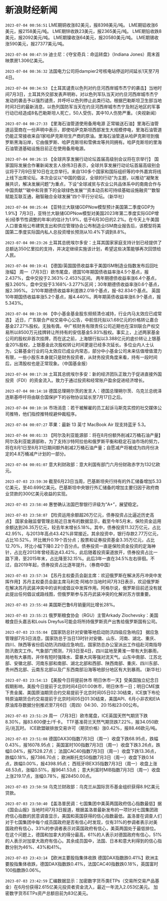 # 新浪财经新闻
`2023-07-04 00:56:51` LME期铜收涨82美元，报8398美元/吨。
LME期铝收涨6美元，报2158美元/吨。
LME期锌收跌23美元，报2365美元/吨。
LME期铅收跌8美元，报2092美元/吨。
LME期镍收涨64美元，报20580美元/吨。
LME期锡收涨590美元，报27377美元/吨。

`2023-07-04 00:47:59` 迪士尼：《夺宝奇兵：命运转盘》（Indiana Jones）周末首映票房1.306亿美元。

`2023-07-04 00:36:32` 法国电力公司将dampier2号核电站停运时间延长1天至7月4日。

`2023-07-04 00:34:53` 【土耳其谴责以色列对约旦河西岸城市杰宁的袭击】当地时间7月3日，土耳其外交部发表声明称，对以色列军队当天对约旦河西岸城市杰宁发动的袭击予以强烈谴责，并呼吁以色列停止此类行动。根据巴勒斯坦卫生部当地时间3日的最新消息，以色列国防军当天在约旦河西岸城市杰宁及附近地区的军事行动已经造成8名巴勒斯坦人死亡，50人受伤，其中10人伤势严重。（央视新闻）

`2023-07-04 00:27:33` 【里海石油管道使用备用电源 正常输送石油】里海石油管道运营商在一份声明中表示，即使哈萨克斯坦西部发生大规模停电，里海石油管道仍能正常接收来自1家哈萨克斯坦生产商的原油。里海石油管道从哈萨克斯坦到俄罗斯黑海沿岸，它由俄罗斯、哈萨克斯坦和雪佛龙等共同拥有。哈萨克斯坦的里海石油管道基础设施目前正在使用备用电源。

`2023-07-04 00:26:15` 【全球共享发展行动论坛首届高级别会议将在京举行】 国家国际发展合作署新闻发言人徐伟3日表示，全球共享发展行动论坛首届高级别会议将于7月9日至10日在北京举行。来自130多个国家和国际组织等的中外嘉宾将线上线下出席论坛。本次会议以“中国的倡议，全球的行动”为主题，以推动“凝聚发展共识，解决发展问题”为重点，下设“全球减贫与农业公共品体系中的南南合作与中国贡献”“碳中和背景下的全球绿色发展”“资本动员和可持续基础设施融资”“数智赋能互联互通，融智融合全球发展”四个平行分论坛。（新华社）

`2023-07-04 00:25:44` 【亚特兰大联储GDPNow模型预计美国第二季度GDP为1.9%】7月3日，亚特兰大联储GDPNow模型对美国2023年第二季度实际GDP增长(经季节性调整的年率)的估计为1.9%，低于6月30日的2.2%。在今天上午美国人口普查局公布建筑支出和供应管理协会公布制造业ISM商业报告后，该模型将美国第二季度实际国内私人总投资增长预测从10.4%下调到8.8%。

`2023-07-04 00:23:26` 土耳其总统埃尔多安：土耳其国家家庭支持计划已经提供了总额达350亿里拉的支持，并决定继续实施该计划，希望这些决策能够再次回馈给人民。

`2023-07-04 00:19:41` 【德国/英国国债收益率于美国ISM制造业指数发布后回吐涨幅】
周一（7月3日）欧市尾盘，德国10年期国债收益率涨4.5个基点，报2.437%，盘中交投于2.363%-2.453%区间。
两年期德债收益率涨6.4个基点，报3.260%，盘中交投于3.168%-3.277%区间；30年期德债收益率涨0.6个基点，报2.395%。
2/10年期德债收益率利差跌2.018个基点，报-82.834个基点。
英国10年期国债收益率涨5.2个基点，报4.440%。两年期英债收益率涨6.9个基点，报5.343%。

`2023-07-04 00:19:06` 【中小基金基金股东频频清仓减持，行业内马太效应已成常态】 近日，广东联合产权交易中心公告，中航信托拟以1.68亿元的价格转让嘉合基金27.27%股权。无独有偶，中广核财务有限责任公司近期也在深圳联合产权交易所以8500万元挂牌转让所持有的安信基金5.93%股权。事实上，上述两家基金公司的股权非首次挂牌，而在这之前，上海银行拟以3.388亿元的底价转让上银基金20%股权，上银基金此次股权转让时间更是已经多次延长。多位业内人士认为，公募基金行业的马太效应已成业内常态，部分中小基金公司未来估值增值潜力有限，一些小股东本身就只是财务投资者，从财务投资角度来看，持有一段时间后，出清股权也是正常现象。（中国基金报）

`2023-07-04 00:17:38` 土耳其总统埃尔多安：新的经济团队正致力于促进直接外国投资（FDI）的资金流入。致力于通过投资和经常账户盈余促进经济增长。

`2023-07-04 00:14:18` 德国总理朔尔茨的发言人：德国总理朔尔茨、乌克兰总统泽连斯基呼吁将由联合国保护下的谷物协议延长至7月17日之后。

`2023-07-04 00:10:16` 市场消息：若干被解雇的员工起诉马斯克实控的社交媒体公司推特，他们指控推特规避仲裁程序。

`2023-07-04 00:07:27` 苹果：最新 13 英寸 MacBook Air 现支持蓝牙 5.3。

`2023-07-04 00:01:33` 【阿尔及利亚能源部：将在8月份额外削减2万桶石油产量】阿尔及利亚能源部称，为了支持沙特阿拉伯和俄罗斯平衡和稳定石油市场的努力，将在8月1日至8月31日期间额外削减2万桶石油产量；自愿减产将被成为四月份决定的4.8万桶减产计划的一部分。

`2023-07-04 00:01:07` 意大利财政部：意大利国有部门六月份财政赤字为132亿欧元。

`2023-07-03 23:59:30` 截至6月23日当周，巴基斯坦央行持有的外汇储备增加5.33亿美元，至40.699亿美元。巴基斯坦中央银行外汇储备的增加主要归因于政府商业贷款的300亿美元收益的实现。

`2023-07-03 23:58:40` 惠誉确认法国巴黎银行评级为“A+”，展望稳定。

`2023-07-03 23:58:07` 【险资运用余额超26万亿元，债券投资占比逼近历史高点】 国家金融监督管理总局近日发布的数据显示，截至今年5月末，保险资金运用余额达到26.35万亿元，较去年末增长5.18%。其中，债券投资11.32万亿元，占比42.95%，与2013年高点43.42%非常接近。其余投资中，银行存款2.77万亿元，占比10.52%，环比微升0.19个百分点；股票和证券投资基金3.35万亿元，占比12.70%，环比小幅下降0.22个百分点。债券投资一直是保险资金投资的定海神针，占比在2013年曾经高达43.42%，此后随着投资渠道放开，债券投资占比一路下滑，至2015年末，占比降至32.15%。此后3年一直在34.5%左右徘徊。不过，自2019年起，债券投资占比逐年提升。（券商中国）

`2023-07-03 23:57:34` 【苏丹主权委员会副主席：欢迎俄罗斯在解决苏丹冲突中发挥作用】苏丹主权委员会副主席马利克·阿格尔当地时间7月3日表示，欢迎俄罗斯在解决苏丹武装冲突中的谈判或倡议中发挥作用。阿格尔说，俄罗斯目前还没有就此提出任何倡议或路线图，但俄罗斯参与苏丹武装冲突的化解对苏方很重要。

`2023-07-03 23:55:48` 美国斯巴鲁6月销量同比增长28%。

`2023-07-03 23:55:21` 俄罗斯粮食协会（RGU）主管Arkady Zlochevsky：美国粮食巨头嘉吉和Louis Dreyfus可能会将所持俄罗斯资产出售给俄罗斯国有公司。

`2023-07-03 23:55:04` 【国家防总针对安徽等地启动防汛四级应急响应】 据应急管理部7月3日消息，国家防总于当日13时针对安徽、山东、河南、湖北、重庆、四川、陕西等省份启动防汛四级应急响应。国家防总办公室派出工作组赴河南指导防汛救灾工作。气象部门预测，7月3日至4日，四川盆地至黄淮一带有大到暴雨，局地有大暴雨，并伴有短时强降水、雷暴大风等强对流天气。山东中南部、江苏北部、安徽北部、河南东部和南部、湖北北部和西部、陕西南部、重庆、四川东部、贵州西北部、云南东北部以及广东西南部沿海等地部分地区有大到暴雨。（新华社）

`2023-07-03 23:54:13` 【美股今日将提前休市 明日休市一天】受美国独立纪念日假期影响，美股今日提前于北京时间4日01:00休市，明日休市一日；明日CME旗下贵金属、美国原油期货合约交易提前于北京时间05日02:30结束，ICE旗下布伦特原油期货合约交易提前于北京时间05日01:30结束，美国API、6月小非农和EIA原油库存数据分别推迟至7月6日（周四）04:30、20:15和23:00公布。

`2023-07-03 23:51:29` 周一（7月3日）欧市尾盘，ICE英国天然气期货下跌8.30%，报83.600便士/千卡。
TTF基准荷兰天然气期货跌7.22%，报34.050欧元/兆瓦时。
ICE欧盟碳排放交易许可（期货价格）涨0.42%，报88.46欧元/吨。

`2023-07-03 23:51:08`   德国DAX30指数7月3日（周一）收盘下跌68.95点，跌幅0.43%，报16078.95点；
英国富时100指数7月3日（周一）收盘下跌3.26点，跌幅0.04%，报7528.27点；
法国CAC40指数7月3日（周一）收盘下跌13.36点，跌幅0.18%，报7386.70点；
欧洲斯托克50指数7月3日（周一）收盘下跌0.14点，跌幅0.00%，报4398.95点；
西班牙IBEX35指数7月3日（周一）收盘上涨48.53点，涨幅0.51%，报9641.53点；
意大利富时MIB指数7月3日（周一）收盘上涨219.17点，涨幅0.78%，报28450.00点。

`2023-07-03 23:50:58` 乌克兰财政部：乌克兰从国际货币基金组织获得8.9亿美元贷款。

`2023-07-03 23:50:40` 【盖洛普民调：七国集团中美英两国政府信心指数最低】据《国会山报》当地时间7月3日报道，根据盖洛普最新发布的一项针对七国集团政府信心指数的民意调查显示，美国和英国获得的信心指数最低。盖洛普在调查人们对于七国集团中每个成员国政府是否有信心时发现，仅有31%的参调者表示对美国政府有信心，33%的参调者表示对英国政府有信心，美英两国处于最低排位。在这个问题上，德国和加拿大的得分最高，61%的人表示对德国政府有信心，51%的人表示对加拿大政府有信心。其余成员国中，法国、日本和意大利得到的信心指数分别为46%、43%和41%。

`2023-07-03 23:43:14` 【欧洲主要股指集体收跌 德国DAX指数跌0.41%】欧洲主要股指集体收跌，德国DAX指数跌0.41%，法国CAC40指数跌0.18%，英国富时100指数跌0.06%。

`2023-07-03 23:42:59` 汇编数据显示：加密数字货币类ETPs（交易所交易产品基金）在6月份获得2.615亿美元投资者资金流入，最近一年流入2.053亿美元。
加密数字货币ETPs资产总额目前为83亿美元。

